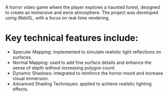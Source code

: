A horror video game where the player explores a haunted forest, designed to create an immersive and eerie atmosphere. The project was developed using WebGL, with a focus on real-time rendering.

# Key technical features include:

- Specular Mapping: implemented to simulate realistic light reflections on surfaces.
- Normal Mapping: used to add fine surface details and enhance the sense of depth without increasing polygon count.
- Dynamic Shadows: integrated to reinforce the horror mood and increase visual immersion.
- Advanced Shading Techniques: applied to achieve realistic lighting effects.
